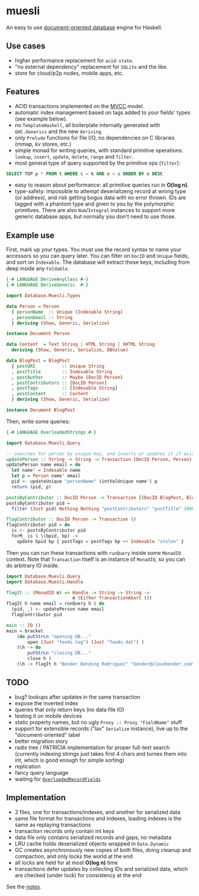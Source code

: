 muesli
======

An easy to use [document-oriented database](https://en.wikipedia.org/wiki/Document-oriented_database)
engine for Haskell.

Use cases
---------
* higher performance replacement for `acid-state`.
* "no external dependency" replacement for `SQLite` and the like.
* store for cloud/p2p nodes, mobile apps, etc.

Features
--------
* ACID transactions implemented on the [MVCC](https://en.wikipedia.org/wiki/Multiversion_concurrency_control) model.
* automatic index management based on tags added to your fields' types
(see example below).
* no `TemplateHaskell`, all boilerplate internally generated with
`GHC.Generics` and the new `deriving`.
* only `Prelude` functions for file I/O, no dependencies on C libraries
(mmap, kv stores, etc.)
* simple monad for writing queries, with standard primitive operations:
`lookup`, `insert`, `update`, `delete`, `range` and `filter`.
* most general type of query supported by the primitive ops (`filter`):
```SQL
SELECT TOP p * FROM t WHERE c = k AND o < s ORDER BY o DESC
```
* easy to reason about performance: all primitive queries run in **O(log n)**.
* type-safety: impossible to attempt deserializeng record at wrong type
(or address), and risk getting bogus data with no error thrown.
IDs are tagged with a phantom type and given to you by the polymorphic primitives.
There are also `Num`/`Integral` instances to support more generic database apps,
but normally you don't need to use those.

Example use
-----------
First, mark up your types. You must use the record syntax to name your
accessors so you can query later. You can filter on `DocID` and `Unique`
fields, and sort on `Indexable`. The database will extract these keys,
including from deep inside any `Foldable`.

```Haskell
{-# LANGUAGE DeriveAnyClass #-}
{-# LANGUAGE DeriveGeneric  #-}

import Database.Muesli.Types

data Person = Person
  { personName  :: Unique (Indexable String)
  , personEmail :: String
  } deriving (Show, Generic, Serialize)

instance Document Person

data Content  = Text String | HTML String | XHTML String
  deriving (Show, Generic, Serialize, DBValue)

data BlogPost = BlogPost
  { postURI          :: Unique String
  , postTitle        :: Indexable String
  , postAuthor       :: Maybe (DocID Person)
  , postContributors :: [DocID Person]
  , postTags         :: [Indexable String]
  , postContent      :: Content
  } deriving (Show, Generic, Serialize)

instance Document BlogPost
```

Then, write some queries:

```Haskell
{-# LANGUAGE OverloadedStrings #-}

import Database.Muesli.Query

-- searches for person by unique key, and inserts or updates it if exists
updatePerson :: String -> String -> Transaction (DocID Person, Person)
updatePerson name email = do
  let name' = Indexable name
  let p = Person name' email
  pid <- updateUnique "personName" (intValUnique name') p
  return (pid, p)

postsByContributor :: DocID Person -> Transaction [(DocID BlogPost, BlogPost)]
postsByContributor pid =
  filter (Just pid) Nothing Nothing "postContributors" "postTitle" 1000

flagContributor :: DocID Person -> Transaction ()
flagContributor pid = do
  is <- postsByContributor pid
  forM_ is $ \(bpid, bp) ->
    update bpid bp { postTags = postTags bp ++ Indexable "stolen" }
```

Then you can run these transactions with `runQuery` inside some `MonadIO` context.
Note that `Transaction` itself is an instance of `MonadIO`,
so you can do arbitrary IO inside.

```Haskell
import Database.Muesli.Query
import Database.Muesli.Handle

flagIt :: (MonadIO m) => Handle -> String -> String ->
                         m (Either TransactionAbort ())
flagIt h name email = runQuery h $ do
  (pid, _) <- updatePerson name email
  flagContributor pid

main :: IO ()
main = bracket
    (do putStrLn "opening DB..."
        open (Just "feeds.log") (Just "feeds.dat") )
    (\h -> do
        putStrLn "closing DB..."
        close h )
    (\h -> flagIt h "Bender Bending Rodríguez" "bender@ilovebender.com" )

```

TODO
----
* bug? lookups after updates in the same transaction
* expose the inverted index
* queries that only return keys (no data file IO)
* testing it on mobile devices
* static property names, but no ugly `Proxy :: Proxy "FieldName"` stuff
* support for extensible records ("lax" `Serialize` instance),
live up to the "document-oriented" label
* better migration story
* radix tree / PATRICIA implementation for proper full-text search
(currently indexing strings just takes first 4 chars and turnes them into int,
which is good enough for simple sorting)
* replication
* fancy query language
* waiting for [`OverloadedRecordFields`](https://ghc.haskell.org/trac/ghc/wiki/Records/OverloadedRecordFields)

Implementation
--------------
* 2 files, one for transactions/indexes, and another for serialized data
* same file format for transactions and indexes, loading indexes is
the same as replaying transactions
* transaction records only contain int keys
* data file only contains serialized records and gaps, no metadata
* LRU cache holds deserialized objects wrapped in `Data.Dynamic`
* GC creates asynchronously new copies of both files, doing cleanup and
compaction, and only locks the world at the end
* all locks are held for at most **O(log n)** time
* transactions defer updates by collecting IDs and serialized data,
which are checked (under lock) for consistency at the end

See the [notes](https://github.com/clnx/muesli/blob/master/Notes.md).
